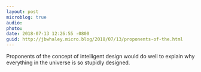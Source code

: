 ```yaml
---
layout: post
microblog: true
audio: 
photo: 
date: 2018-07-13 12:26:55 -0800
guid: http://jbwhaley.micro.blog/2018/07/13/proponents-of-the.html
---
```

Proponents of the concept of intelligent design would do well to explain why everything in the universe is so stupidly designed.
